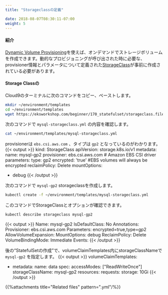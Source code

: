 ```yaml
---
title: "Storageclassの定義"

date: 2018-08-07T08:30:11-07:00
weight: 5
---
```

<!--
#### Introduction
[Dynamic Volume Provisioning](https://kubernetes.io/docs/concepts/storage/dynamic-provisioning/) allows storage volumes to be created on-demand. [StorageClass](https://kubernetes.io/docs/concepts/storage/storage-classes/) should be pre-created to define which provisioner should be used and what parameters should be passed when dynamic provisioning is invoked.
-->
#### 紹介
[Dynamic Volume Provisioning](https://kubernetes.io/docs/concepts/storage/dynamic-provisioning/)を使えば、オンデマンドでストレージボリュームを作成できます。動的なプロビジョニングが呼び出された時に必要な、provisioner情報とパラメータについて定義された[StorageClass](https://kubernetes.io/docs/concepts/storage/storage-classes/)が事前に作成されている必要があります。

<!--
#### Define Storage Class
Copy/Paste the following commands into your Cloud9 Terminal. 
-->
#### Storage Classの
Cloud9のターミナルに次のコマンドをコピー、ペーストします。
```sh
mkdir ~/environment/templates
cd ~/environment/templates
wget https://eksworkshop.com/beginner/170_statefulset/storageclass.files/mysql-storageclass.yml
```

<!--
Check the configuration of `mysql-storageclass.yml` file by following command.
-->
次のコマンドで `mysql-storageclass.yml` の内容を確認します。
```sh
cat ~/environment/templates/mysql-storageclass.yml
```

<!--
You can see the provisioner is `ebs.csi.aws.com` and type is `gp2` specified as a parameter. 
-->
provisionerは `ebs.csi.aws.com` 、タイプは `gp2` となっているのがわかります。
{{< output >}}
kind: StorageClass
apiVersion: storage.k8s.io/v1
metadata:
  name: mysql-gp2
provisioner: ebs.csi.aws.com # Amazon EBS CSI driver
parameters:
  type: gp2
  encrypted: 'true' #EBS volumes will always be encrypted
reclaimPolicy: Delete
mountOptions:
- debug
{{< /output >}}

<!--
Create storageclass `mysql-gp2` by following command. 
-->
次のコマンドで `mysql-gp2` storageclassを作成します。
```sh
kubectl create -f ~/environment/templates/mysql-storageclass.yml
```

<!--
You can verify the StorageClass and its options with this command. 
-->
このコマンドでStorageClassとオプションが確認できます。
```sh
kubectl describe storageclass mysql-gp2
```
{{< output >}}
Name:                  mysql-gp2
IsDefaultClass:        No
Annotations:           <none>
Provisioner:           ebs.csi.aws.com
Parameters:            encrypted=true,type=gp2
AllowVolumeExpansion:  <unset>
MountOptions:
  debug
ReclaimPolicy:      Delete
VolumeBindingMode:  Immediate
Events:             <none>
{{< /output >}}

<!--
We will specify `mysql-gp2` as the storageClassName in volumeClaimTemplates at “Create StatefulSet” section later. 
-->
後の“StatefulSetの作成”で、volumeClaimTemplates内にstorageClassNameで `mysql-gp2` を指定します。
{{< output >}}
volumeClaimTemplates:
  - metadata:
      name: data
    spec:
      accessModes: ["ReadWriteOnce"]
      storageClassName: mysql-gp2
      resources:
        requests:
          storage: 10Gi
{{< /output >}}

{{%attachments title="Related files" pattern=".yml"/%}}
